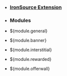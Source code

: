 * ### [IronSource Extension](home)
* ### Modules

 * ${module.general}
 * ${module.banner}
 * ${module.interstitial}
 * ${module.rewarded}
 * ${module.offerwall}
